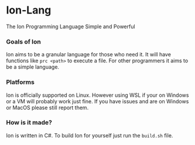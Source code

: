 # Ion-Lang
The Ion Programming Language
Simple and Powerful

### Goals of Ion
Ion aims to be a granular language for those who need it. It will have functions like `prc <path>` to execute a file. For other programmers it aims to be a simple language.

### Platforms

Ion is officially supported on Linux. However using WSL if your on Windows or a VM will probably work just fine. If you have issues and are on Windows or MacOS please still report them.

### How is it made?

Ion is written in C#. To build Ion for yourself just run the `build.sh` file.
